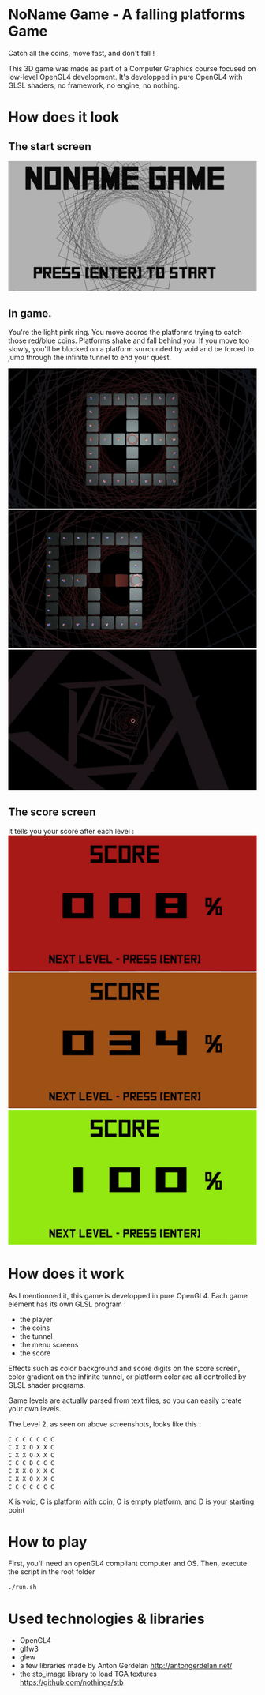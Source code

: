 # NoName Game - A falling platforms Game

Catch all the coins, move fast, and don't fall !

This 3D game was made as part of a Computer Graphics course focused on low-level OpenGL4 development. It's developped in pure OpenGL4 with GLSL shaders, no framework, no engine, no nothing.


# How does it look

## The start screen

![](https://github.com/maximetouroute/NoName-Game/blob/master/readme_imgs/startgame.jpg)

## In game. 
You're the light pink ring. You move accros the platforms trying to catch those red/blue coins. Platforms shake and fall behind you. If you move too slowly, you'll be blocked on a platform surrounded by void and be forced to jump through the infinite tunnel to end your quest.

![](https://github.com/maximetouroute/NoName-Game/blob/master/readme_imgs/ingame_1.jpg)
![](https://github.com/maximetouroute/NoName-Game/blob/master/readme_imgs/ingame_2.jpg)
![](https://github.com/maximetouroute/NoName-Game/blob/master/readme_imgs/ingame_3.jpg)

## The score screen 

It tells you your score after each level :
![](https://github.com/maximetouroute/NoName-Game/blob/master/readme_imgs/score_1.jpg)
![](https://github.com/maximetouroute/NoName-Game/blob/master/readme_imgs/score_2.jpg)
![](https://github.com/maximetouroute/NoName-Game/blob/master/readme_imgs/score_3.jpg)


# How does it work

As I mentionned it, this game is developped in pure OpenGL4. Each game element has its own GLSL program :
* the player
* the coins
* the tunnel
* the menu screens
* the score 

Effects such as color background and score digits on the score screen, color gradient on the infinite tunnel, or platform color are all controlled by GLSL shader programs.

Game levels are actually parsed from text files, so you can easily create your own levels.

The Level 2, as seen on above screenshots, looks like this : 
```
C C C C C C C
C X X O X X C
C X X O X X C
C C C D C C C
C X X O X X C
C X X O X X C
C C C C C C C
```
X is void, C is platform with coin, O is empty platform, and D is your starting point


# How to play
First, you'll need an openGL4 compliant computer and OS. Then, execute the script in the root folder
```
./run.sh
```


# Used technologies & libraries
* OpenGL4
* glfw3
* glew
* a few libraries made by Anton Gerdelan http://antongerdelan.net/
* the stb_image library to load TGA textures https://github.com/nothings/stb




